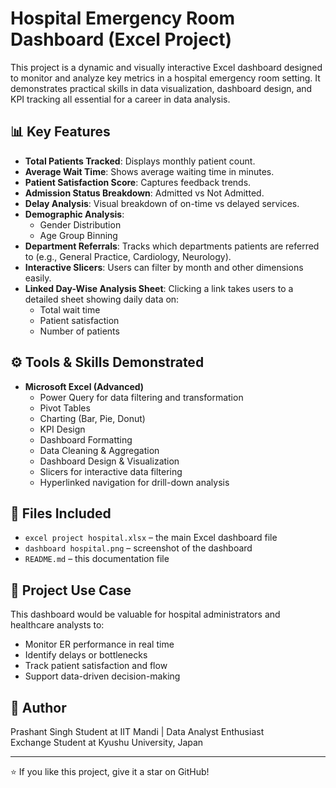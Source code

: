 
# Hospital Emergency Room Dashboard (Excel Project)

This project is a dynamic and visually interactive Excel dashboard designed to monitor and analyze key metrics in a hospital emergency room setting. It demonstrates practical skills in data visualization, dashboard design, and KPI tracking all essential for a career in data analysis.


## 📊 Key Features

- **Total Patients Tracked**: Displays monthly patient count.
- **Average Wait Time**: Shows average waiting time in minutes.
- **Patient Satisfaction Score**: Captures feedback trends.
- **Admission Status Breakdown**: Admitted vs Not Admitted.
- **Delay Analysis**: Visual breakdown of on-time vs delayed services.
- **Demographic Analysis**:
  - Gender Distribution
  - Age Group Binning
- **Department Referrals**: Tracks which departments patients are referred to (e.g., General Practice, Cardiology, Neurology).
- **Interactive Slicers**: Users can filter by month and other dimensions easily.
- **Linked Day-Wise Analysis Sheet**: Clicking a link takes users to a detailed sheet showing daily data on:
  - Total wait time
  - Patient satisfaction
  - Number of patients



## ⚙️ Tools & Skills Demonstrated

- **Microsoft Excel (Advanced)**
  - Power Query for data filtering and transformation
  - Pivot Tables
  - Charting (Bar, Pie, Donut)
  - KPI Design
  - Dashboard Formatting
  - Data Cleaning & Aggregation
  - Dashboard Design & Visualization
  - Slicers for interactive data filtering
  - Hyperlinked navigation for drill-down analysis



## 📁 Files Included

- `excel project hospital.xlsx` – the main Excel dashboard file
- `dashboard hospital.png` – screenshot of the dashboard
- `README.md` – this documentation file

## 📌 Project Use Case

This dashboard would be valuable for hospital administrators and healthcare analysts to:

- Monitor ER performance in real time
- Identify delays or bottlenecks
- Track patient satisfaction and flow
- Support data-driven decision-making

## 🚀 Author

Prashant Singh
Student at IIT Mandi | Data Analyst Enthusiast  
Exchange Student at Kyushu University, Japan  

---

⭐ If you like this project, give it a star on GitHub!
